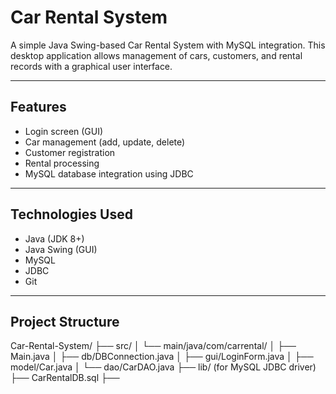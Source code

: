 # Car Rental System

A simple Java Swing-based Car Rental System with MySQL integration. This desktop application allows management of cars, customers, and rental records with a graphical user interface.

---

## Features

- Login screen (GUI)
- Car management (add, update, delete)
- Customer registration
- Rental processing
- MySQL database integration using JDBC

---

## Technologies Used

- Java (JDK 8+)
- Java Swing (GUI)
- MySQL
- JDBC
- Git

---

## Project Structure

Car-Rental-System/ ├── src/ │   └── main/java/com/carrental/ │       ├── Main.java │       ├── db/DBConnection.java │       ├── gui/LoginForm.java │       ├── model/Car.java │       └── dao/CarDAO.java ├── lib/ (for MySQL JDBC driver) ├── CarRentalDB.sql ├──
